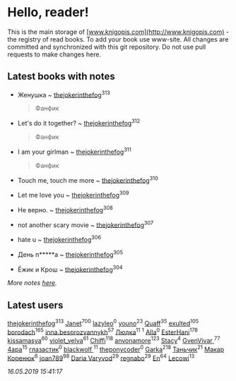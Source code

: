 # Hello, reader!
This is the main storage of [www.knigopis.com](http://www.knigopis.com) - the registry of read books.
To add your book use www-site. All changes are committed and synchronized with this git repository.
Do not use pull requests to make changes here.


## Latest books with notes
* Женушка ~ [thejokerinthefog](users/317/317244423-vkontakte)<sup>313</sup>
    > Фанфик

* Let's do it together? ~ [thejokerinthefog](users/317/317244423-vkontakte)<sup>312</sup>
    > Фанфик

* I аm your girlman ~ [thejokerinthefog](users/317/317244423-vkontakte)<sup>311</sup>
    > Фанфик

* Touch me, touch me more ~ [thejokerinthefog](users/317/317244423-vkontakte)<sup>310</sup>

* Let me love you ~ [thejokerinthefog](users/317/317244423-vkontakte)<sup>309</sup>

* Не верно. ~ [thejokerinthefog](users/317/317244423-vkontakte)<sup>308</sup>

* not another scary movie ~ [thejokerinthefog](users/317/317244423-vkontakte)<sup>307</sup>

* hate u ~ [thejokerinthefog](users/317/317244423-vkontakte)<sup>306</sup>

* День п*****а ~ [thejokerinthefog](users/317/317244423-vkontakte)<sup>305</sup>

* Ёжик и Крош ~ [thejokerinthefog](users/317/317244423-vkontakte)<sup>304</sup>


_More notes [here](latest_books_with_notes.md)._


## Latest users
[thejokerinthefog](users/317/317244423-vkontakte)<sup>313</sup> 
[Janet](users/108/108113656204404967440-google)<sup>700</sup> 
[lazyleo](users/116/116845519572391639637-google)<sup>0</sup> 
[youno](users/302/302928912-vkontakte)<sup>23</sup> 
[Quaff](users/122/12267158-vkontakte)<sup>35</sup> 
[exulted](users/100/100599204551896265722-google)<sup>105</sup> 
[borodach](users/157/15706320-vkontakte)<sup>165</sup> 
[inna.besprozvannykh](users/733/73323849-yandex)<sup>57</sup> 
[Людка](users/111/111038749-vkontakte)<sup>11</sup> 
[](users/114/114792281744850455512-google)<sup>1</sup> 
[Alla](users/103/103352250712959229257-google)<sup>0</sup> 
[EsterHani](users/305/30558181-vkontakte)<sup>178</sup> 
[kissamasya](users/684/68439978-vkontakte)<sup>60</sup> 
[violet_velva](users/116/116961712580551399099-google)<sup>61</sup> 
[Chiffi](users/105/105831994080785626680-google)<sup>118</sup> 
[anvonamore](users/595/5957175-vkontakte)<sup>123</sup> 
[Stacy](users/309/30902475-vkontakte)<sup>4</sup> 
[GvenVivar ](users/158/158266434925901-facebook)<sup>77</sup> 
[4apa](users/117/117392596378069249667-google)<sup>15</sup> 
[глазастик](users/115/115257673890455357280-google)<sup>0</sup> 
[blackwolf ](users/236/236639644-vkontakte)<sup>11</sup> 
[theponycoder](users/195/195144442-vkontakte)<sup>0</sup> 
[Garka](users/115/115753719718250012620-google)<sup>218</sup> 
[Таньчик](users/209/2096581563762610-facebook)<sup>21</sup> 
[Макар Коренюк](users/126/126368737-vkontakte)<sup>6</sup> 
[joan789](users/240/2401650-vkontakte)<sup>98</sup> 
[Daria Varyvod](users/829/829893410524253-facebook)<sup>29</sup> 
[regnabo](users/870/870059322-yandex)<sup>29</sup> 
[En](users/333/333646551-vkontakte)<sup>64</sup> 
[Lecowi](users/521/521873425-vkontakte)<sup>13</sup> 


_16.05.2019 15:41:17_
